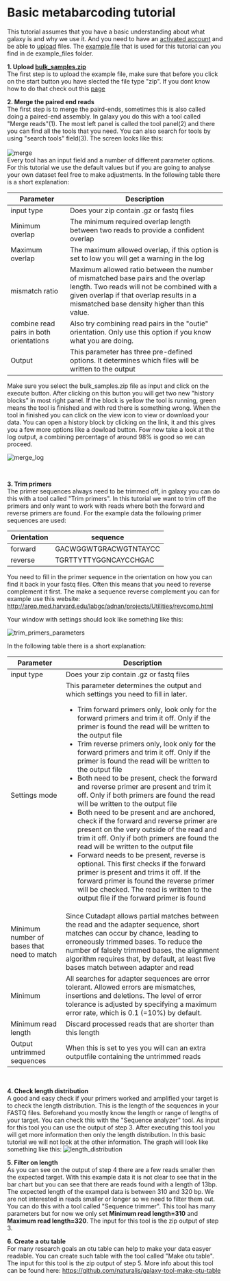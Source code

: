 # Basic metabarcoding tutorial
This tutorial assumes that you have a basic understanding about what galaxy is and why we use it. And you need to have an [activated account](https://github.com/naturalis/naturalis-galaxy-tutorials/tree/master/Create%20account) and be able to [upload](https://github.com/naturalis/naturalis-galaxy-tutorials/tree/master/Upload%20files) files. The [example file](https://github.com/naturalis/naturalis-galaxy-tutorials/raw/master/Basic%20metabarcoding/example_files/bulk_samples.zip) that is used for this tutorial can you find in de example_files folder.

**1. Upload [bulk_samples.zip](https://github.com/naturalis/naturalis-galaxy-tutorials/raw/master/Basic%20metabarcoding/example_files/bulk_samples.zip)**
<br />
The first step is to upload the example file, make sure that before you click on the start button you have slected the file type "zip". If you dont know how to do that check out this [page](https://github.com/naturalis/naturalis-galaxy-tutorials/tree/master/Upload%20files)
<br />

**2. Merge the paired end reads**
<br />
The first step is to merge the paird-ends, sometimes this is also called doing a paired-end assembly. In galaxy you do this with a tool called "Merge reads"(1). The most left panel is called the tool panel(2) and there you can find all the tools that you need. You can also search for tools by using "search tools" field(3). The screen looks like this:<br />
<br />
![merge](https://github.com/naturalis/naturalis-galaxy-tutorials/blob/master/Basic%20metabarcoding/img/basic_merge.jpg)
<br />
Every tool has an input field and a number of different parameter options. For this tutorial we use the default values but if you are going to analyse your own dataset feel free to make adjustments. In the following table there is a short explanation:
<br />

| Parameter | Description |
| --- | --- | 
| input type | Does your zip contain .gz or fastq files  |
| Minimum overlap | The minimum required overlap length between two reads to provide a confident overlap |
| Maximum overlap | The maximum allowed overlap, if this option is set to low you will get a warning in the log  |
| mismatch ratio | Maximum allowed ratio between the number of mismatched base pairs and the overlap length. Two reads will not be combined with a given overlap if that overlap results in a mismatched base density higher than this value. |
| combine read pairs in both orientations |  Also try combining read pairs in the "outie" orientation. Only use this option if you know what you are doing.  |
| Output | This parameter has three pre-defined options. It determines which files will be written to the output |

Make sure you select the bulk_samples.zip file as input and click on the execute button. After clicking on this button you will get two new "history blocks" in most right panel. If the block is yellow the tool is running, green means the tool is finished and with red there is something wrong. When the tool in finished you can click on the view icon to view or download your data. You can open a history block by clicking on the link, it and this gives you a few more options like a dowload button. Fow now take a look at the log output, a combining percentage of around 98% is good so we can proceed.
<br />

![merge_log](https://github.com/naturalis/naturalis-galaxy-tutorials/blob/master/Basic%20metabarcoding/img/basic_merge_log_output.jpg)

<br />

**3. Trim primers**<br />
The primer sequences always need to be trimmed off, in galaxy you can do this with a tool called "Trim primers". In this tutorial we want to trim off the primers and only want to work with reads where both the forward and reverse primers are found. For the example data the following primer sequences are used:

| Orientation | sequence |
| --- | --- | 
| forward | GACWGGWTGRACWGTNTAYCC  |
| reverse | TGRTTYTTYGGNCAYCCHGAC |

You need to fill in the primer sequence in the orientation on how you can find it back in your fastq files. Often this means that you need to reverse complement it first. The make a sequence reverse complement you can for example use this website: http://arep.med.harvard.edu/labgc/adnan/projects/Utilities/revcomp.html

Your window with settings should look like something like this:

![trim_primers_parameters](https://github.com/naturalis/naturalis-galaxy-tutorials/blob/master/Basic%20metabarcoding/img/trim_primers_parameters.jpg)

In the following table there is a short explanation:

| Parameter | Description |
| --- | --- | 
| input type | Does your zip contain .gz or fastq files  |
| Settings mode | This parameter determines the output and which settings you need to fill in later. <br /> <ul><li>Trim forward primers only, look only for the forward primers and trim it off. Only if the primer is found the read will be written to the output file</li><li>Trim reverse primers only, look only for the forward primers and trim it off. Only if the primer is found the read will be written to the output file</li><li>Both need to be present, check the forward and reverse primer are present and trim it off. Only if both primers are found the read will be written to the output file</li><li>Both need to be present and are anchored, check if the forward and reverse primer are present on the very outside of the read and trim it off. Only if both primers are found the read will be written to the output file</li><li>Forward needs to be present, reverse is optional. This first checks if the forward primer is present and trims it off. If the forward primer is found the reverse primer will be checked. The read is written to the output file if the forward primer is found</li></ul> |
| Minimum number of bases that need to match | Since Cutadapt allows partial matches between the read and the adapter sequence, short matches can occur by chance, leading to erroneously trimmed bases. To reduce the number of falsely trimmed bases, the alignment algorithm requires that, by default, at least five bases match between adapter and read  |
| Minimum  | All searches for adapter sequences are error tolerant. Allowed errors are mismatches, insertions and deletions. The level of error tolerance is adjusted by specifying a maximum error rate, which is 0.1 (=10%) by default.  |
| Minimum read length  | Discard processed reads that are shorter than this length  |
| Output untrimmed sequences | When this is set to yes you will can an extra outputfile containing the untrimmed reads  |

<br />

**4. Check length distribution**<br />
A good and easy check if your primers worked and amplified your target is to check the length distribution. This is the length of the sequences in your FASTQ files. Beforehand you mostly know the length or range of lengths of your target. You can check this with the "Sequence analyzer" tool. As input for this tool you can use the output of step 3. After executing this tool you will get more information then only the length distribution. In this basic tutorial we will not look at the other information. The graph will look like something like this:
![length_distribution](https://github.com/naturalis/naturalis-galaxy-tutorials/blob/master/Basic%20metabarcoding/img/length_distribution.jpg)

**5. Filter on length**<br />
As you can see on the output of step 4 there are a few reads smaller then the expected target. With this example data it is not clear to see that in the bar chart but you can see that there are reads found with a length of 13bp. The expected length of the exampel data is between 310 and 320 bp. We are not interested in reads smaller or longer so we need to filter them out. You can do this with a tool called "Sequence trimmer". This tool has many parameters but for now we only set **Minimum read length=310** and **Maximum read length=320**. The input for this tool is the zip output of step 3.

**6. Create a otu table**<br />
For many research goals an otu table can help to make your data easyer readable. You can create such table with the tool called "Make otu table". The input for this tool is the zip output of step 5. More info about this tool can be found here: https://github.com/naturalis/galaxy-tool-make-otu-table




